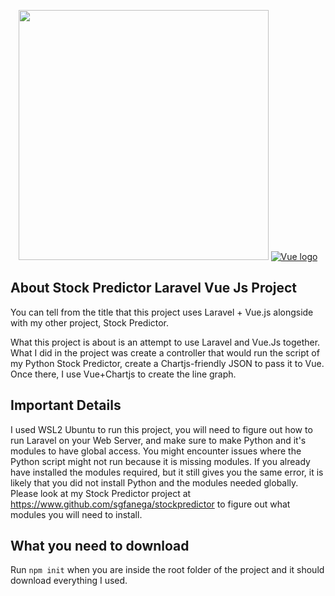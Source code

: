 <p align="center">
    <a href="https://laravel.com" target="_blank"><img src="https://raw.githubusercontent.com/laravel/art/master/logo-lockup/5%20SVG/2%20CMYK/1%20Full%20Color/laravel-logolockup-cmyk-red.svg" width="400"></a>
    <a href="https://vuejs.org" target="_blank"><img src="https://vuejs.org/images/logo.png" alt="Vue logo"></a>
</p>


## About Stock Predictor Laravel Vue Js Project
You can tell from the title that this project uses Laravel + Vue.js alongside with my other project, Stock Predictor.

What this project is about is an attempt to use Laravel and Vue.Js together. What I did in the project was create a controller that would run the script of my Python Stock Predictor, create a Chartjs-friendly JSON to pass it to Vue. Once there, I use Vue+Chartjs to create the line graph.

## Important Details
I used WSL2 Ubuntu to run this project, you will need to figure out how to run Laravel on your Web Server, and make sure to make Python and it's modules to have global access. You might encounter issues where the Python script might not run because it is missing modules. If you already have installed the modules required, but it still gives you the same error, it is likely that you did not install Python and the modules needed globally.
Please look at my Stock Predictor project at https://www.github.com/sgfanega/stockpredictor to figure out what modules you will need to install.

## What you need to download
Run `npm init` when you are inside the root folder of the project and it should download everything I used.
